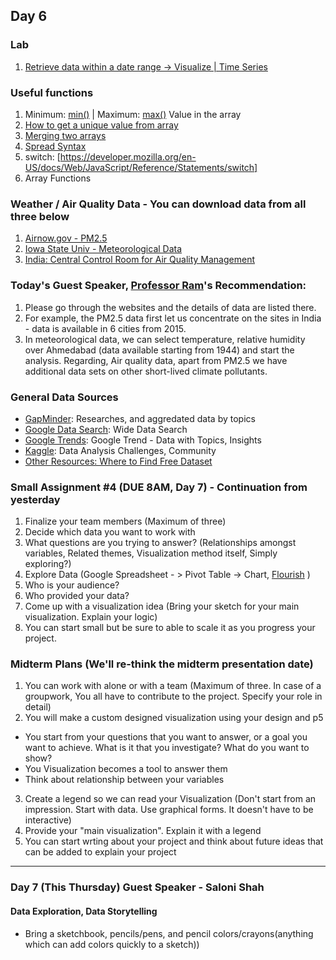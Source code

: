## Day 6

### Lab
1. [Retrieve data within a date range -> Visualize | Time Series](https://editor.p5js.org/lee.inhye/sketches/xHi7AX46A) 

### Useful functions 
1. Minimum: [min()](https://p5js.org/reference/#/p5/min) | Maximum: [max()](https://p5js.org/reference/#/p5/max) Value in the array
2. [How to get a unique value from array](https://appdividend.com/2022/01/28/how-to-get-distinct-values-from-array-in-javascript/)
3. [Merging two arrays](https://developer.mozilla.org/en-US/docs/Web/JavaScript/Reference/Global_Objects/Array/concat)
4. [Spread Syntax](https://developer.mozilla.org/en-US/docs/Web/JavaScript/Reference/Operators/Spread_syntax)
5. switch: [https://developer.mozilla.org/en-US/docs/Web/JavaScript/Reference/Statements/switch]
6. Array Functions 

### Weather / Air Quality Data - You can download data from all three below
1. [Airnow.gov - PM2.5](https://www.airnow.gov/international/us-embassies-and-consulates/) 
2. [Iowa State Univ - Meteorological Data](https://mesonet.agron.iastate.edu/request/download.phtml?network=IN__ASOS#) 
3. [India: Central Control Room for Air Quality Management](https://app.cpcbccr.com/ccr/#/caaqm-dashboard-all/caaqm-landing/data)

### Today's Guest Speaker, [Professor Ram](https://www.prl.res.in/~ram/)'s Recommendation: 
1. Please go through the websites and the details of data are listed there.
2. For example, the PM2.5 data first let us concentrate on the sites in India - data is available in 6 cities from 2015.
3. In meteorological data, we can select temperature, relative humidity over Ahmedabad (data available starting from 1944) and start the analysis.
Regarding, Air quality data, apart from PM2.5 we have additional data sets on other short-lived climate pollutants.

### General Data Sources
- [GapMinder](https://www.gapminder.org/): Researches, and aggredated data by topics
- [Google Data Search](https://datasetsearch.research.google.com/): Wide Data Search 
- [Google Trends](https://trends.google.com/trends/): Google Trend - Data with Topics, Insights
- [Kaggle](https://www.kaggle.com/): Data Analysis Challenges, Community
- [Other Resources: Where to Find Free Dataset](https://careerfoundry.com/en/blog/data-analytics/where-to-find-free-datasets/)

### Small Assignment #4 (DUE 8AM, Day 7) - Continuation from yesterday
1. Finalize your team members (Maximum of three) 
2. Decide which data you want to work with
3. What questions are you trying to answer? (Relationships amongst variables, Related themes, Visualization method itself, Simply exploring?)
4. Explore Data (Google Spreadsheet - > Pivot Table -> Chart, [Flourish](https://flourish.studio/) ) 
5. Who is your audience? 
6. Who provided your data? 
7. Come up with a visualization idea (Bring your sketch for your main visualization. Explain your logic)
8. You can start small but be sure to able to scale it as you progress your project.

### Midterm Plans (We'll re-think the midterm presentation date) 
1. You can work with alone or with a team (Maximum of three. In case of a groupwork, You all have to contribute to the project. Specify your role in detail) 
2. You will make a custom designed visualization using your design and p5
- You start from your questions that you want to answer, or a goal you want to achieve. What is it that you investigate? What do you want to show?
- You Visualization becomes a tool to answer them 
- Think about relationship between your variables
3. Create a legend so we can read your Visualization (Don't start from an impression. Start with data. Use graphical forms. It doesn't have to be interactive)
4. Provide your "main visualization". Explain it with a legend
5. You can start wrting about your project and think about future ideas that can be added to explain your project
------

### Day 7 (This Thursday) Guest Speaker - Saloni Shah
#### Data Exploration, Data Storytelling
- Bring a sketchbook, pencils/pens, and pencil colors/crayons(anything which can add colors quickly to a sketch))
